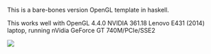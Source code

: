 This is a bare-bones version OpenGL template in haskell. 
  
This works well with OpenGL 4.4.0 NVIDIA 361.18
Lenovo E431 (2014) laptop, running nVidia GeForce GT 740M/PCIe/SSE2

![](https://raw.github.com/madjestic/Haskell-OpenGL-Tutorial/master/minimumBoilerplate/output.png)